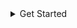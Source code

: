 <details>
  <summary>Get Started</summary>
### Open "Visual Studio" and do respectively "File - Open - Project/Solution"
<img src="images/vs-1.png">

### Choose "ReportBuilder.csproj"
<img src="images/vs-2.png">

### Right click on your own Project, "Add - Project References"
<img src="images/vs-3.png">

### Check "ReportBuilder" and submit "OK"
<img src="images/vs-4.png">
  <summary>Usage</summary>
### Usage
```CSharp
// Create instance of ReportConverter
IReportConverter reportBuilderConverter = new ReportConverter();


/*
 * PDF
 * Create bytes of PDF.
 */
var PDF = reportBuilderConverter.toByte(
    reportFilePath: @"D:\test.rdl",
    fileExtension: ReportExtension.PDF,
    paramValues: new Dictionary<string, string> { { "id", "4" } }
    );
// Create file from bytes.
File.WriteAllBytes("D:\\test\\test.pdf", PDF);

/*
 * Excel
 * Create bytes of Excel.
 */
var Excel = reportBuilderConverter.toByte(
    reportFilePath: @"D:\test.rdl",
    fileExtension: ReportExtension.Excel,
    paramValues: new Dictionary<string, string> { { "id", "4" } }
    );
// Create file from bytes.
File.WriteAllBytes("D:\\test\\test.xls", Excel);

/*
 * Word
 * Create bytes of Word.
 */
var Word = reportBuilderConverter.toByte(
      reportFilePath: @"D:\test.rdl",
      fileExtension: ReportExtension.Word,
      paramValues: new Dictionary<string, string> { { "id", "4" } }
      );
// Create file from bytes.
File.WriteAllBytes("D:\\test\\test.doc", Word);

/*
 * Image
 * Create bytes of Image.
 */
var Image = reportBuilderConverter.toByte(
      reportFilePath: @"D:\test.rdl",
      fileExtension: ReportExtension.Image,
      paramValues: new Dictionary<string, string> { { "id", "4" } }
      );
// Create file from bytes.
File.WriteAllBytes("D:\\test\\test.jpg", Image);
```
</details>
